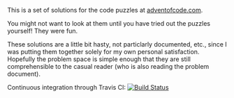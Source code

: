 This is a set of solutions for the code puzzles at [adventofcode.com](adventofcode.com).

You might not want to look at them until you have tried out the puzzles yourself! They were fun.

These solutions are a little bit hasty, not particlarly documented, etc., since I was putting them together solely for my own personal satisfaction. Hopefully the problem space is simple enough that they are still comprehensible to the casual reader (who is also reading the problem document).

Continuous integration through Travis CI: [![Build Status](https://travis-ci.org/samlindsaylevine/advent.svg?branch=master)](https://travis-ci.org/samlindsaylevine/advent)